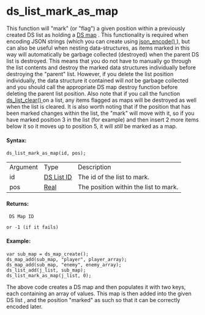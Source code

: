 # ds_list_mark_as_map

This function will "mark" (or "flag") a given position within a
previously created DS list as holding a [DS map](../DS_Maps/DS_Maps)
. This functionality is required when encoding JSON strings (which you
can create using [ json_encode()
](../../File_Handling/Encoding_And_Hashing/json_encode) ), but can
also be useful when nesting data-structures, as items marked in this way
will automatically be garbage collected (destroyed) when the parent DS
list is destroyed. This means that you do not have to manually go
through the list contents and destroy the marked data structures
individually before destroying the "parent" list. However, if you delete
the list position individually, the data structure it contained will
*not* be garbage collected and you should call the appropriate DS map
destroy function before deleting the parent list position. Also note
that if you call the function [ ds_list_clear() ](ds_list_clear) on
a list, any items flagged as maps will be destroyed as well when the
list is cleared. It is also worth noting that if the position that has
been marked changes within the list, the "mark" will move with it, so if
you have marked position 3 in the list (for example) and then insert 2
more items below it so it moves up to position 5, it will *still* be
marked as a map.

#### Syntax:

``` gml
ds_list_mark_as_map(id, pos);
```

|          |                                                                                                             |                                       |
|----------|-------------------------------------------------------------------------------------------------------------|---------------------------------------|
| Argument | Type                                                                                                        | Description                           |
| id       |  [DS List ID](../../../../../GameMaker_Language/GML_Reference/Data_Structures/DS_Lists/ds_list_create)  | The id of the list to mark.           |
| pos      |  [Real](../../../../../GameMaker_Language/GML_Overview/Data_Types)                                      | The position within the list to mark. |

#### Returns:

``` gml
 DS Map ID

or -1 (if it fails)
```

#### Example:

``` gml
var sub_map = ds_map_create();
ds_map_add(sub_map, "player", player_array);
ds_map_add(sub_map, "enemy", enemy_array);
ds_list_add(j_list, sub_map);
ds_list_mark_as_map(j_list, 0);
```

The above code creates a DS map and then populates it with two keys,
each containing an array of values. This map is then added into the
given DS list , and the position "marked" as such so that it can be
correctly encoded later.
